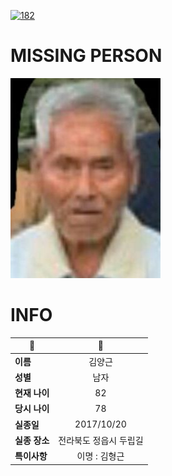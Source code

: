 [![182](https://img.shields.io/badge/%EC%8B%A4%EC%A2%85%EC%8B%A0%EA%B3%A0%EB%8A%94%20%EA%B5%AD%EB%B2%88%EC%97%86%EC%9D%B4-182-blue)](http://safe182.go.kr/index.do)

# MISSING PERSON

<img src="./missing_person.jpg">

# INFO

|🔑|💎|
|--|:--:|
|**이름**|김양근|
|**성별**|남자|
|**현재 나이**|82|
|**당시 나이**|78|
|**실종일**|2017/10/20|
|**실종 장소**|전라북도 정읍시 두립길 |
|**특이사항**|이명 : 김형근|
